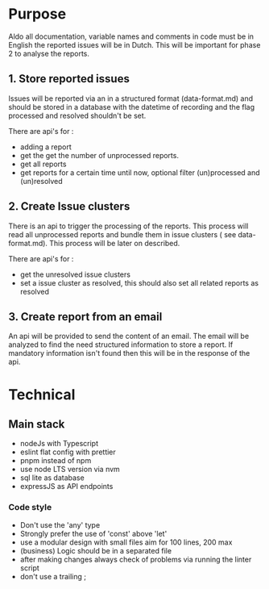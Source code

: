 # Purpose

Aldo all documentation, variable names and comments in code must be in English the reported issues will be in Dutch. This will be important for phase 2 to analyse the reports.

## 1. Store reported issues

Issues will be reported via an in a structured format (data-format.md) and
should be stored in a database with the datetime of recording and the flag processed and resolved shouldn't be set.

There are api's for :

- adding a report
- get the get the number of unprocessed reports.
- get all reports
- get reports for a certain time until now, optional filter (un)processed and (un)resolved

## 2. Create Issue clusters

There is an api to trigger the processing of the reports.
This process will read all unprocessed reports and bundle them in issue clusters ( see data-format.md). This process will be later on described.

There are api's for :

- get the unresolved issue clusters
- set a issue cluster as resolved, this should also set all related reports as resolved

## 3. Create report from an email
An api will be provided to send the content of an email. The email will be analyzed to find the need structured information to store a report. If mandatory information isn't found then this will be in the response of the api.

# Technical

## Main stack

- nodeJs with Typescript
- eslint flat config with prettier
- pnpm instead of npm
- use node LTS version via nvm
- sql lite as database
- expressJS as API endpoints

### Code style

- Don't use the 'any' type
- Strongly prefer the use of 'const' above 'let'
- use a modular design with small files aim for 100 lines, 200 max
- (business) Logic should be in a separated file
- after making changes always check of problems via running the linter script
- don't use a trailing ;
